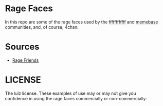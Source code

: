 # Rage Faces

In this repo are some of the rage faces used by the
[ffffffffffff](http://www.reddit.com/r/fffffffuuuuuuuuuuuu)
and [memebase](http://memebase.com) communities, and, of
course, 4chan.

# Sources

* [Rage Friends](http://redct.info/reddit/ragefriends/)

# LICENSE

The lulz license. These examples of use may or may not give you confidence in
using the rage faces commercially or non-commercially:
